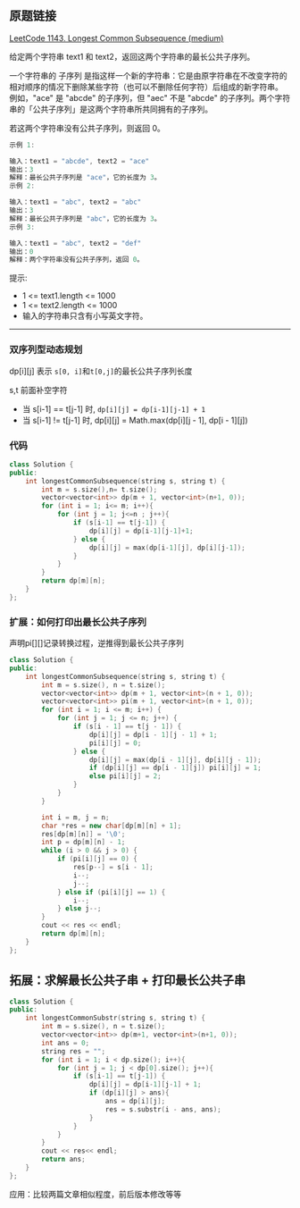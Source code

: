 ## 原题链接

[LeetCode 1143. Longest Common Subsequence (medium)](https://leetcode-cn.com/problems/longest-common-subsequence/)

给定两个字符串 text1 和 text2，返回这两个字符串的最长公共子序列。

一个字符串的 子序列 是指这样一个新的字符串：它是由原字符串在不改变字符的相对顺序的情况下删除某些字符（也可以不删除任何字符）后组成的新字符串。
例如，"ace" 是 "abcde" 的子序列，但 "aec" 不是 "abcde" 的子序列。两个字符串的「公共子序列」是这两个字符串所共同拥有的子序列。

若这两个字符串没有公共子序列，则返回 0。

```cpp
示例 1:

输入：text1 = "abcde", text2 = "ace"
输出：3
解释：最长公共子序列是 "ace"，它的长度为 3。
示例 2:

输入：text1 = "abc", text2 = "abc"
输出：3
解释：最长公共子序列是 "abc"，它的长度为 3。
示例 3:

输入：text1 = "abc", text2 = "def"
输出：0
解释：两个字符串没有公共子序列，返回 0。
```

提示:

- 1 <= text1.length <= 1000
- 1 <= text2.length <= 1000
- 输入的字符串只含有小写英文字符。

----

### 双序列型动态规划

dp[i][j] 表示 `s[0, i]`和`t[0,j]`的最长公共子序列长度

s,t 前面补空字符

- 当 s[i-1] == t[j-1] 时, `dp[i][j] = dp[i-1][j-1] + 1`
- 当 s[i-1] != t[j-1] 时, dp[i][j] = Math.max(dp[i][j - 1], dp[i - 1][j])

### 代码

```cpp
class Solution {
public:
    int longestCommonSubsequence(string s, string t) {
        int m = s.size(),n= t.size();
        vector<vector<int>> dp(m + 1, vector<int>(n+1, 0));
        for (int i = 1; i<= m; i++){
            for (int j = 1; j<=n ; j++){
                if (s[i-1] == t[j-1]) {
                    dp[i][j] = dp[i-1][j-1]+1;
                } else {
                    dp[i][j] = max(dp[i-1][j], dp[i][j-1]);
                }
            }
        }
        return dp[m][n];
    }
};
```

### 扩展：如何打印出最长公共子序列

声明pi[][]记录转换过程，逆推得到最长公共子序列

```cpp
class Solution {
public:
    int longestCommonSubsequence(string s, string t) {
        int m = s.size(), n = t.size();
        vector<vector<int>> dp(m + 1, vector<int>(n + 1, 0));
        vector<vector<int>> pi(m + 1, vector<int>(n + 1, 0));
        for (int i = 1; i <= m; i++) {
            for (int j = 1; j <= n; j++) {
                if (s[i - 1] == t[j - 1]) {
                    dp[i][j] = dp[i - 1][j - 1] + 1;
                    pi[i][j] = 0;
                } else {
                    dp[i][j] = max(dp[i - 1][j], dp[i][j - 1]);
                    if (dp[i][j] == dp[i - 1][j]) pi[i][j] = 1;
                    else pi[i][j] = 2;
                }
            }
        }

        int i = m, j = n;
        char *res = new char[dp[m][n] + 1];
        res[dp[m][n]] = '\0';
        int p = dp[m][n] - 1;
        while (i > 0 && j > 0) {
            if (pi[i][j] == 0) {
                res[p--] = s[i - 1];
                i--;
                j--;
            } else if (pi[i][j] == 1) {
                i--;
            } else j--;
        }
        cout << res << endl;
        return dp[m][n];
    }
};
```

## 拓展：求解最长公共子串 + 打印最长公共子串

```cpp
class Solution {
public:
    int longestCommonSubstr(string s, string t) {
        int m = s.size(), n = t.size();
        vector<vector<int>> dp(m+1, vector<int>(n+1, 0));
        int ans = 0;
        string res = "";
        for (int i = 1; i < dp.size(); i++){
            for (int j = 1; j < dp[0].size(); j++){
                if (s[i-1] == t[j-1]) {
                    dp[i][j] = dp[i-1][j-1] + 1;
                    if (dp[i][j] > ans){
                        ans = dp[i][j];
                        res = s.substr(i - ans, ans);
                    }
                }
            }
        }
        cout << res<< endl;
        return ans;
    }
};
```

应用：比较两篇文章相似程度，前后版本修改等等
